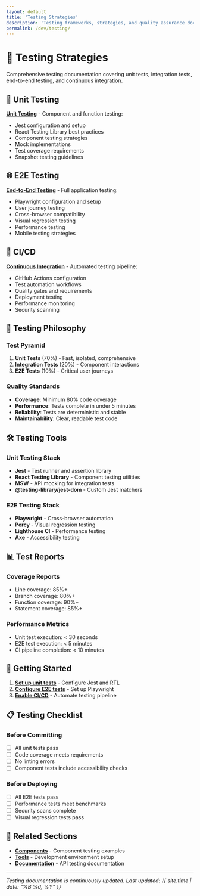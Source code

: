 ```yaml
---
layout: default
title: 'Testing Strategies'
description: 'Testing frameworks, strategies, and quality assurance documentation'
permalink: /dev/testing/
---
```


# 🧪 Testing Strategies

Comprehensive testing documentation covering unit tests, integration tests, end-to-end testing, and continuous integration.

## 🔬 Unit Testing

**[Unit Testing](unit/)** - Component and function testing:

- Jest configuration and setup
- React Testing Library best practices
- Component testing strategies
- Mock implementations
- Test coverage requirements
- Snapshot testing guidelines

## 🌐 E2E Testing

**[End-to-End Testing](e2e/)** - Full application testing:

- Playwright configuration and setup
- User journey testing
- Cross-browser compatibility
- Visual regression testing
- Performance testing
- Mobile testing strategies

## 🔄 CI/CD

**[Continuous Integration](ci-cd/)** - Automated testing pipeline:

- GitHub Actions configuration
- Test automation workflows
- Quality gates and requirements
- Deployment testing
- Performance monitoring
- Security scanning

## 🎯 Testing Philosophy

### Test Pyramid

1. **Unit Tests** (70%) - Fast, isolated, comprehensive
2. **Integration Tests** (20%) - Component interactions
3. **E2E Tests** (10%) - Critical user journeys

### Quality Standards

- **Coverage**: Minimum 80% code coverage
- **Performance**: Tests complete in under 5 minutes
- **Reliability**: Tests are deterministic and stable
- **Maintainability**: Clear, readable test code

## 🛠️ Testing Tools

### Unit Testing Stack

- **Jest** - Test runner and assertion library
- **React Testing Library** - Component testing utilities
- **MSW** - API mocking for integration tests
- **@testing-library/jest-dom** - Custom Jest matchers

### E2E Testing Stack

- **Playwright** - Cross-browser automation
- **Percy** - Visual regression testing
- **Lighthouse CI** - Performance testing
- **Axe** - Accessibility testing

## 📊 Test Reports

### Coverage Reports

- Line coverage: 85%+
- Branch coverage: 80%+
- Function coverage: 90%+
- Statement coverage: 85%+

### Performance Metrics

- Unit test execution: < 30 seconds
- E2E test execution: < 5 minutes
- CI pipeline completion: < 10 minutes

## 🚀 Getting Started

1. **[Set up unit tests](unit/)** - Configure Jest and RTL
2. **[Configure E2E tests](e2e/)** - Set up Playwright
3. **[Enable CI/CD](ci-cd/)** - Automate testing pipeline

## 📋 Testing Checklist

### Before Committing

- [ ] All unit tests pass
- [ ] Code coverage meets requirements
- [ ] No linting errors
- [ ] Component tests include accessibility checks

### Before Deploying

- [ ] All E2E tests pass
- [ ] Performance tests meet benchmarks
- [ ] Security scans complete
- [ ] Visual regression tests pass

## 🔗 Related Sections

- **[Components](../components/)** - Component testing examples
- **[Tools](../tools/)** - Development environment setup
- **[Documentation](../../docs/)** - API testing documentation

---

_Testing documentation is continuously updated. Last updated: {{ site.time | date: "%B %d, %Y" }}_
